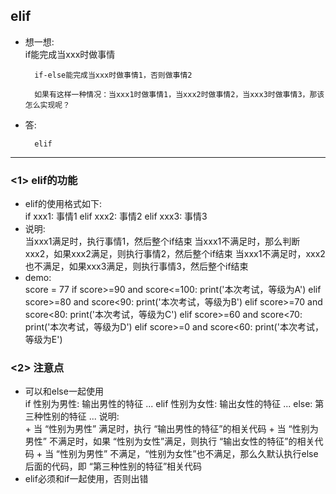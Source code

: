 ## elif
+ 想一想:  
        if能完成当xxx时做事情

        if-else能完成当xxx时做事情1，否则做事情2

        如果有这样一种情况：当xxx1时做事情1，当xxx2时做事情2，当xxx3时做事情3，那该怎么实现呢？

+ 答:

        elif
---
### <1> elif的功能
+ elif的使用格式如下:  
        if xxx1:
            事情1
        elif xxx2:
            事情2
        elif xxx3:
            事情3
+ 说明:  
        当xxx1满足时，执行事情1，然后整个if结束
        当xxx1不满足时，那么判断xxx2，如果xxx2满足，则执行事情2，然后整个if结束
        当xxx1不满足时，xxx2也不满足，如果xxx3满足，则执行事情3，然后整个if结束
+ demo:  
        score = 77
        if score>=90 and score<=100:
            print('本次考试，等级为A')
        elif score>=80 and score<90:
            print('本次考试，等级为B')
        elif score>=70 and score<80:
            print('本次考试，等级为C')
        elif score>=60 and score<70:
            print('本次考试，等级为D')
        elif score>=0 and score<60:
            print('本次考试，等级为E')
### <2> 注意点
+ 可以和else一起使用  
       if 性别为男性:
           输出男性的特征
           ...
       elif 性别为女性:
           输出女性的特征
           ...
       else:
           第三种性别的特征
           ...
说明:  
        + 当 “性别为男性” 满足时，执行 “输出男性的特征”的相关代码
        + 当 “性别为男性” 不满足时，如果 “性别为女性”满足，则执行 “输出女性的特征”的相关代码
        + 当 “性别为男性” 不满足，“性别为女性”也不满足，那么久默认执行else后面的代码，即 “第三种性别的特征”相关代码
+ elif必须和if一起使用，否则出错
